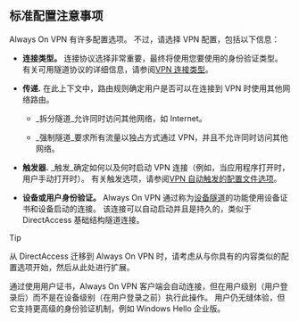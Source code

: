 ## <a name="standard-configuration-considerations"></a>标准配置注意事项

Always On VPN 有许多配置选项。 不过，请选择 VPN 配置，包括以下信息：

-   **连接类型。** 连接协议选择非常重要，最终将使用您要使用的身份验证类型。 有关可用隧道协议的详细信息，请参阅[VPN 连接类型](/windows/security/identity-protection/vpn/vpn-connection-type/)。

-   **传递.** 在此上下文中，路由规则确定用户是否可以在连接到 VPN 时使用其他网络路由。

    -   _拆分隧道_允许同时访问其他网络，如 Internet。

    -   _强制隧道_要求所有流量以独占方式通过 VPN，并且不允许同时访问其他网络。

-   **触发器.** _触发_确定如何以及何时启动 VPN 连接（例如，当应用程序打开时，用户手动打开时）。 有关触发选项，请参阅[VPN 自动触发的配置文件选项](/windows/security/identity-protection/vpn/vpn-auto-trigger-profile/)。

-   **设备或用户身份验证。** Always On VPN 通过称为[设备隧道](../vpn/vpn-device-tunnel-config.md)的功能使用设备证书和设备启动的连接。 该连接可以自动启动并且是持久的，类似于 DirectAccess 基础结构隧道连接。

>[!TIP]
>从 DirectAccess 迁移到 Always On VPN 时，请考虑从与你具有的内容类似的配置选项开始，然后从此处进行扩展。

通过使用用户证书，Always On VPN 客户端会自动连接，但在用户级别（用户登录后）而不是在设备级别（在用户登录之前）执行此操作。 用户仍无缝体验，但它支持更高级的身份验证机制，例如 Windows Hello 企业版。
